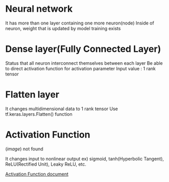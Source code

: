 # Neural network

It has more than one layer containing one more neuron(node)
Inside of neuron, weight that is updated by model training exists

# Dense layer(Fully Connected Layer)

Status that all neuron interconnect themselves between each layer
Be able to direct activation function for activation parameter
Input value : 1 rank tensor

# Flatten layer

It changes multidimensional data to 1 rank tensor
Use tf.keras.layers.Flatten() function

# Activation Function

(_image_) not found

It changes input to nonlinear output
ex) sigmoid, tanh(Hyperbolic Tangent), ReLU(Rectified Unit), Leaky ReLU, etc.

[Activation Function document](https://www.tensorflow.org/api_docs/python/tf/keras/activations)

